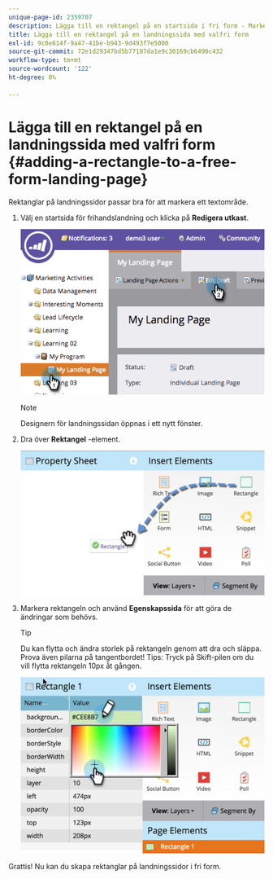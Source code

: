 ```yaml
---
unique-page-id: 2359707
description: Lägga till en rektangel på en startsida i fri form - Marketo Docs - produktdokumentation
title: Lägga till en rektangel på en landningssida med valfri form
exl-id: 9c0e614f-9a47-41be-b943-9d493f7e5000
source-git-commit: 72e1d29347bd5b77107da1e9c30169cb6490c432
workflow-type: tm+mt
source-wordcount: '122'
ht-degree: 0%

---
```


# Lägga till en rektangel på en landningssida med valfri form {#adding-a-rectangle-to-a-free-form-landing-page}

Rektanglar på landningssidor passar bra för att markera ett textområde.

1. Välj en startsida för frihandslandning och klicka på **Redigera utkast**.

   ![](assets/image2014-9-16-14-3a50-3a51.png)

   >[!NOTE]
   >
   >Designern för landningssidan öppnas i ett nytt fönster.

1. Dra över **Rektangel** -element.

   ![](assets/image2015-5-21-14-3a48-3a45.png)

1. Markera rektangeln och använd **Egenskapssida** för att göra de ändringar som behövs.

   >[!TIP]
   >
   >Du kan flytta och ändra storlek på rektangeln genom att dra och släppa. Prova även pilarna på tangentbordet! Tips: Tryck på Skift-pilen om du vill flytta rektangeln 10px åt gången.

   ![](assets/image2015-5-21-14-3a50-3a24.png)

Grattis! Nu kan du skapa rektanglar på landningssidor i fri form.
